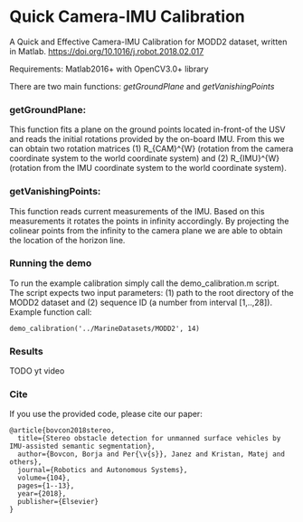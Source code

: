 # Quick Camera-IMU Calibration
A Quick and Effective Camera-IMU Calibration for MODD2 dataset, written in Matlab.
https://doi.org/10.1016/j.robot.2018.02.017

Requirements: Matlab2016+ with OpenCV3.0+ library

There are two main functions: <i>getGroundPlane</i> and <i>getVanishingPoints</i>

### getGroundPlane:
This function fits a plane on the ground points located in-front-of the USV and reads the initial rotations provided by the on-board IMU. From this we can obtain two rotation matrices (1) R_{CAM}^{W} (rotation from the camera coordinate system to the world coordinate system)  and (2) R_{IMU}^{W} (rotation from the IMU coordinate system to the world coordinate system).

### getVanishingPoints:
This function reads current measurements of the IMU. Based on this measurements it rotates the points in infinity accordingly. By projecting the colinear points from the infinity to the camera plane we are able to obtain the location of the horizon line.

### Running the demo
To run the example calibration simply call the demo_calibration.m script. The script expects two input parameters: (1) path to the root directory of the MODD2 dataset and (2) sequence ID (a number from interval [1,..,28]). Example function call:
```
demo_calibration('../MarineDatasets/MODD2', 14)
```

### Results
TODO yt video


### Cite
If you use the provided code, please cite our paper:
```
@article{bovcon2018stereo,
  title={Stereo obstacle detection for unmanned surface vehicles by IMU-assisted semantic segmentation},
  author={Bovcon, Borja and Per{\v{s}}, Janez and Kristan, Matej and others},
  journal={Robotics and Autonomous Systems},
  volume={104},
  pages={1--13},
  year={2018},
  publisher={Elsevier}
}
```
